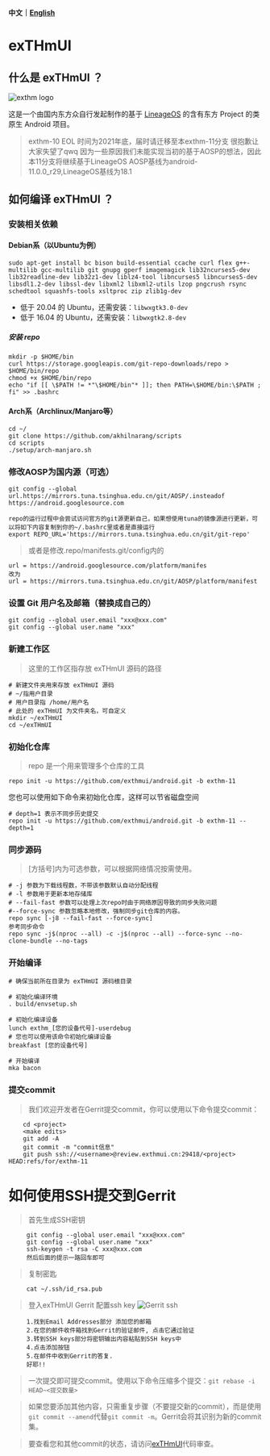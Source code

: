 **中文｜[English](https://github.com/exthmui/android/blob/exthm-11/README_EN.md)**

# exTHmUI

## 什么是 exTHmUI ？

![exthm logo](https://i.niupic.com/images/2020/06/16/8gWB.png)

这是一个由国内东方众自行发起制作的基于 [LineageOS](https://github.com/LineageOS) 的含有东方 Project 的类原生 Android 项目。

> exthm-10 EOL 时间为2021年底，届时请迁移至本exthm-11分支
> 很抱歉让大家失望了qwq
> 因为一些原因我们未能实现当初的基于AOSP的想法，因此本11分支将继续基于LineageOS
> AOSP基线为android-11.0.0_r29,LineageOS基线为18.1

## 如何编译 exTHmUI ？

### 安装相关依赖

#### Debian系（以Ubuntu为例）

```shell
sudo apt-get install bc bison build-essential ccache curl flex g++-multilib gcc-multilib git gnupg gperf imagemagick lib32ncurses5-dev lib32readline-dev lib32z1-dev liblz4-tool libncurses5 libncurses5-dev libsdl1.2-dev libssl-dev libxml2 libxml2-utils lzop pngcrush rsync schedtool squashfs-tools xsltproc zip zlib1g-dev
```

- 低于 20.04 的 Ubuntu，还需安装：`libwxgtk3.0-dev`
- 低于 16.04 的 Ubuntu，还需安装：`libwxgtk2.8-dev`

##### 安装 repo

```shell
mkdir -p $HOME/bin
curl https://storage.googleapis.com/git-repo-downloads/repo > $HOME/bin/repo
chmod +x $HOME/bin/repo
echo "if [[ \$PATH != *"\$HOME/bin"* ]]; then PATH=\$HOME/bin:\$PATH ; fi" >> .bashrc
```

#### Arch系（Archlinux/Manjaro等）
```
cd ~/
git clone https://github.com/akhilnarang/scripts
cd scripts
./setup/arch-manjaro.sh
```

### 修改AOSP为国内源（可选）

```
git config --global url.https://mirrors.tuna.tsinghua.edu.cn/git/AOSP/.insteadof https://android.googlesource.com

repo的运行过程中会尝试访问官方的git源更新自己，如果想使用tuna的镜像源进行更新，可以将如下内容复制到你的~/.bashrc里或者是直接运行
export REPO_URL='https://mirrors.tuna.tsinghua.edu.cn/git/git-repo'
```
> 或者是修改.repo/manifests.git/config内的
```
url = https://android.googlesource.com/platform/manifes
改为
url = https://mirrors.tuna.tsinghua.edu.cn/git/AOSP/platform/manifest
```
### 设置 Git 用户名及邮箱（替换成自己的）

```shell
git config --global user.email "xxx@xxx.com"
git config --global user.name "xxx"
```

### 新建工作区

> 这里的工作区指存放 exTHmUI 源码的路径

```shell
# 新建文件夹用来存放 exTHmUI 源码
# ~/指用户目录
# 用户目录指 /home/用户名
# 此处的 exTHmUI 为文件夹名，可自定义
mkdir ~/exTHmUI
cd ~/exTHmUI
```

### 初始化仓库

> repo 是一个用来管理多个仓库的工具

```shell
repo init -u https://github.com/exthmui/android.git -b exthm-11
```

您也可以使用如下命令来初始化仓库，这样可以节省磁盘空间

```shell
# depth=1 表示不同步历史提交
repo init -u https://github.com/exthmui/android.git -b exthm-11 --depth=1
```

### 同步源码

> [方括号]内为可选参数，可以根据网络情况按需使用。

```shell
# -j 参数为下载线程数，不带该参数默认自动分配线程
# -l 参数用于更新本地存储库
# --fail-fast 参数可以处理上次repo时由于网络原因导致的同步失败问题
#--force-sync 参数忽略本地修改，强制同步git仓库的内容。
repo sync [-j8 --fail-fast --force-sync]
参考同步命令
repo sync -j$(nproc --all) -c -j$(nproc --all) --force-sync --no-clone-bundle --no-tags
```

### 开始编译

```shell
# 确保当前所在目录为 exTHmUI 源码根目录

# 初始化编译环境
. build/envsetup.sh

# 初始化编译设备
lunch exthm_[您的设备代号]-userdebug
# 您也可以使用该命令初始化编译设备
breakfast [您的设备代号]

# 开始编译
mka bacon
```

### 提交commit
> 我们欢迎开发者在Gerrit提交commit，你可以使用以下命令提交commit：
```
    cd <project>
    <make edits>
    git add -A
    git commit -m "commit信息"
    git push ssh://<username>@review.exthmui.cn:29418/<project> HEAD:refs/for/exthm-11
```
# 如何使用SSH提交到Gerrit
> 首先生成SSH密钥
```
     git config --global user.email "xxx@xxx.com"
     git config --global user.name "xxx"
     ssh-keygen -t rsa -C xxx@xxx.com
     然后后面的提示一路回车即可

```
> 复制密匙
```
     cat ~/.ssh/id_rsa.pub

```
>登入exTHmUI Gerrit 配置ssh key
![Gerrit ssh](https://img-blog.csdnimg.cn/20181106150940882.png?x-oss-process=image/watermark,type_ZmFuZ3poZW5naGVpdGk,shadow_10,text_aHR0cHM6Ly9ibG9nLmNzZG4ubmV0L3pob3Vsd18yNQ==,size_16,color_FFFFFF,t_70)
```
     1.找到Email Addresses部分 添加您的邮箱
     2.在您的邮件收件箱找到Gerrit的验证邮件, 点击它通过验证
     3.转到SSH keys部分将密钥输出内容粘贴到SSH keys中
     4.点击添加按钮
     5.在邮件中收到Gerrit的答复.
     好耶!!

```

> 一次提交即可提交commit。使用以下命令压缩多个提交：`git rebase -i HEAD~<提交数量>`

> 如果您要添加其他内容，只需重复步骤（不要提交新的commit），而是使用`git commit --amend`代替`git commit -m`。Gerrit会将其识别为新的commit集。

> 要查看您和其他commit的状态，请访问[exTHmUI](https://review.exthmui.cn)代码审查。
